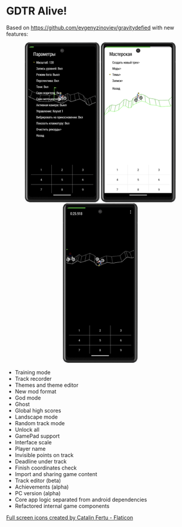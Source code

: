 # GDTR Alive!

Based on https://github.com/evgenyzinoviev/gravitydefied with new features:

<p align="center">
<img src="./res/img1.png" width="200" alt="1">
<img src="./res/img2.png" width="200" alt="2">
<img src="./res/img3.png" width="200" alt="3">
<p>

- Training mode
- Track recorder
- Themes and theme editor
- New mod format
- God mode
- Ghost
- Global high scores
- Landscape mode
- Random track mode
- Unlock all
- GamePad support
- Interface scale
- Player name
- Invisible points on track
- Deadline under track
- Finish coordinates check
- Import and sharing game content
- Track editor (beta)
- Achievements (alpha)
- PC version (alpha)
- Core app logic separated from android dependencies
- Refactored internal game components


<a href="https://www.flaticon.com/free-icons/full-screen" title="full screen icons">Full screen icons created by Catalin Fertu - Flaticon</a>
